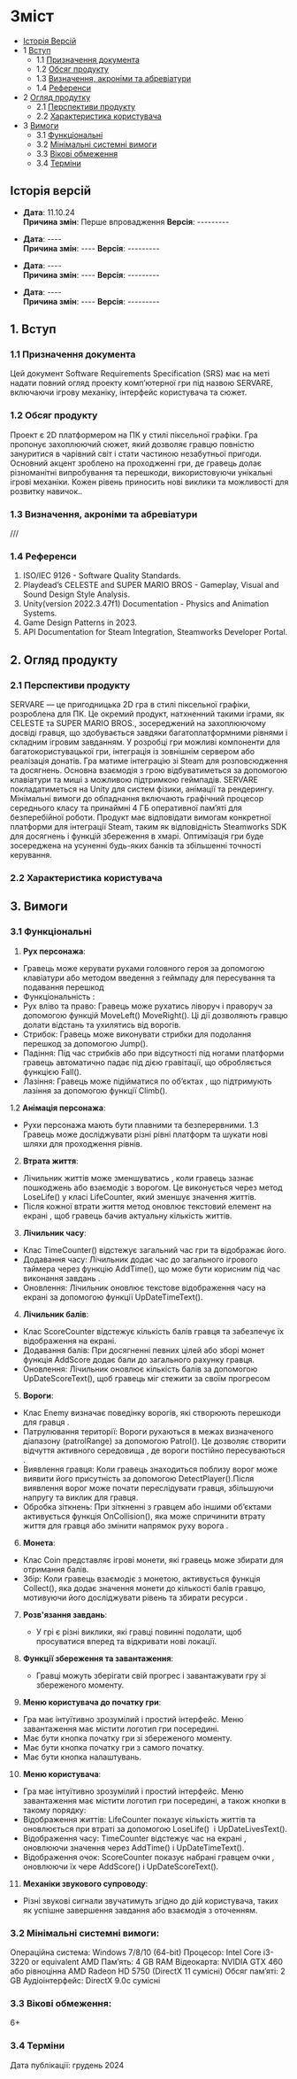 Зміст
=================
* [Історія Версій](#revision-history)
* 1 [Вступ](#1-introduction)
  * 1.1 [Призначення документа](#11-document-purpose)
  * 1.2 [Обсяг продукту](#12-product-scope)
  * 1.3 [Визначення, акроніми та абревіатури](#13-definitions-acronyms-and-abbreviations)
  * 1.4 [Референси](#14-references)
* 2 [Огляд продутку](#2-product-overview)
  * 2.1 [Перспективи продукту](#21-product-perspective)
  * 2.2 [Характеристика користувача](#24-user-characteristics)
* 3 [Вимоги](#3-requirements)
  * 3.1 [Функціональні](#31-functional)
  * 3.2 [Мінімальні системні вимоги](#32-minimum-system-requirements)
  * 3.3 [Вікові обмеження](#33-rating)
  * 3.4 [Терміни](#34-deadline)



## Історія версій

- **Дата**: 11.10.24  
  **Причина змін**: Перше впровадження 
  **Версія**: ---------  

- **Дата**: ----  
  **Причина змін**: ---- 
  **Версія**: ---------  

- **Дата**: ----  
  **Причина змін**: ---- 
  **Версія**: --------- 

- **Дата**: ----  
  **Причина змін**: ---- 
  **Версія**: --------- 



## 1. Вступ

### 1.1 Призначення документа
Цей документ Software Requirements Specification (SRS) має на меті надати повний огляд проекту комп’ютерної гри під назвою SERVARE, включаючи ігрову механіку, інтерфейс користувача та сюжет.

### 1.2 Обсяг продукту
Проект є 2D платформером на ПК у стилі піксельної графіки. Гра пропонує захоплюючий сюжет, який дозволяє гравцю повністю зануритися в чарівний світ і стати частиною незабутньої пригоди. Основний акцент зроблено на проходженні гри, де гравець долає різноманітні випробування та перешкоди, використовуючи унікальні ігрові механіки. Кожен рівень приносить нові виклики та можливості для розвитку навичок..

### 1.3 Визначення, акроніми та абревіатури
///

### 1.4 Референси
1. ISO/IEC 9126 - Software Quality Standards.
2. Playdead’s CELESTE and SUPER MARIO BROS - Gameplay, Visual and Sound Design Style Analysis.
3. Unity(version 2022.3.47f1) Documentation - Physics and Animation Systems.
4. Game Design Patterns in 2023.
5. API Documentation for Steam Integration, Steamworks Developer Portal.



## 2. Огляд продукту

### 2.1 Перспективи продукту
SERVARE — це пригодницька 2D гра в стилі піксельної графіки, розроблена для ПК. Це окремий продукт, натхненний такими іграми, як CELESTE та SUPER MARIO BROS., зосереджений на захоплюючому досвіді гравця, що здобувається завдяки багатоплатформними рівнями і складним ігровим завданням. У розробці гри можливі компоненти для багатокористувацької гри, інтеграція із зовнішнім сервером або реалізація донатів. Гра матиме інтеграцію зі Steam для розповсюдження та досягнень. Основна взаємодія з грою відбуватиметься за допомогою клавіатури та миші з можливою підтримкою геймпадів. SERVARE покладатиметься на Unity для систем фізики, анімації та рендерингу. Мінімальні вимоги до обладнання включають графічний процесор середнього класу та принаймні 4 ГБ оперативної пам’яті для безперебійної роботи. Продукт має відповідати вимогам конкретної платформи для інтеграції Steam, таким як відповідність Steamworks SDK для досягнень і функцій збереження в хмарі.
Оптимізація гри буде зосереджена на усуненні будь-яких банків та збільшенні точності керування.


### 2.2 Характеристика користувача



## 3. Вимоги

### 3.1 Функціональні
1. **Рух персонажа**: 
  - Гравець може керувати рухами головного героя за допомогою клавіатури або методом введення з геймпаду для пересування та подавання перешкод 
  - Функціональність :
  - Рух вліво та право: Гравець може рухатись ліворуч і праворуч за допомогою функцій MoveLeft() MoveRight(). Ці дії дозволяють гравцю долати відстань та ухилятись від ворогів.
  - Стрибок: Гравець може виконувати стрибки для подолання перешкод за допомогою Jump().
  - Падіння: Під час стрибків або при відсутності під ногами платформи гравець автоматично падає під дією гравітації, що обробляється функцією Fall().
  - Лазіння: Гравець може підійматися по обʼєктах , що підтримують лазіння за допомогою функції Climb().

  1.2 **Анімація персонажа**: 
   - Рухи персонажа мають бути плавними та безперервними.
1.3 Гравець може досліджувати різні рівні платформ та шукати нові шляхи для проходження рівнів.

2. **Втрата життя**: 
  - Лічильник життів може зменшуватись , коли гравець зазнає пошкоджень або взаємодіє з ворогом. Це виконується через метод LoseLife() у класі LifeCounter, який зменшує значення життів. 
  - Після кожної втрати життя метод оновлює текстовий елемент на екрані , щоб гравець бачив актуальну кількість життів.

3. **Лічильник часу**:
  -	Клас TimeCounter() відстежує загальний час гри та відображає його. 
  - Додавання часу: Лічильник додає час до загального ігрового таймера через функцію AddTime(), що може бути корисним під час виконання завдань .
  - Оновлення: Лічильник оновлює текстове відображення часу на екрані за допомогою функції UpDateTimeText().

4. **Лічильник балів**:
  - Клас ScoreCounter відстежує кількість балів гравця та забезпечує їх відображення на екрані. 
  - Додавання балів: При досягненні певних цілей або зборі монет функція AddScore додає бали до загального рахунку гравця. 
  - Оновлення: Лічильник оновлює кількість балів за допомогою UpDateScoreText(), щоб гравець міг стежити за своїм прогресом 

5. **Вороги**:
  - Клас Enemy визначає поведінку ворогів, які створюють перешкоди для гравця . 
  - Патрулювання території: Вороги рухаються в межах визначеного діапазону (patrolRange) за допомогою Patrol(). Це дозволяє створити відчуття активного середовища , де вороги постійно пересуваються .
  - Виявлення гравця: Коли гравець знаходиться поблизу ворог може виявити його присутність за допомогою DetectPlayer().Після виявлення ворог може почати переслідувати гравця, збільшуючи напругу та виклик для гравця.
  - Обробка зіткнень: При зіткненні з гравцем або іншими обʼєктами активується функція OnCollision(), яка може спричинити втрату життя для гравця або змінити напрямок руху ворога .

6. **Монета**:
  - Клас Coin представляє ігрові монети, які гравець може збирати для отримання балів.
  - Збір: Коли гравець взаємодіє з монетою, активується функція Collect(), яка додає значення монети до кількості балів гравцю, мотивуючи його досліджувати рівень та збирати ресурси .

7. **Розв'язання завдань**: 
   - У грі є різні виклики, які гравці повинні подолати, щоб просуватися вперед та відкривати нові локації.

8. **Функції збереження та завантаження**: 
   - Гравці можуть зберігати свій прогрес і завантажувати гру зі збереженого моменту.

9. **Меню користувача до початку гри**:
  - Гра має інтуїтивно зрозумілий і простий інтерфейс. Меню завантаження має містити логотип гри посередині.
  - Має бути кнопка початку гри зі збереженого моменту.
  - Має бути кнопка початку гри з самого початку. 
  - Має бути кнопка налаштувань.

10. **Меню користувача**: 
   - Гра має інтуїтивно зрозумілий і простий інтерфейс. Меню завантаження має містити логотип гри посередині, а також кнопки в такому порядку:
  - Відображення життів: LifeCounter показує кількість життів та оновлюється при втраті за допомогою LoseLife()  і UpDateLivesText().
  - Відображення часу: TimeCounter відстежує час на екрані , оновлюючи значення через AddTime() i UpDateTimeText().
  - Відображення очок: ScoreCounter показує набрані гравцем очки , оновлюючи їх чере AddScore() i UpDateScoreText().

11. **Механіки звукового супроводу**: 
   - Різні звукові сигнали звучатимуть згідно до дій користувача, таких як успішне завершення завдання або взаємодія з оточенням.

### 3.2 Мінімальні системні вимоги:
Операційна система: Windows 7/8/10 (64-bit)
Процесор: Intel Core i3-3220 or equivalent AMD
Пам’ять: 4 GB RAM
Відеокарта: NVIDIA GTX 460 або рівноцінна AMD Radeon HD 5750 (DirectX 11 сумісні)
Обсяг пам’яті: 2 GB 
Аудіоінтерфейс: DirectX 9.0c сумісні

### 3.3 Вікові обмеження: 
6+

### 3.4 Терміни
Дата публікації: грудень 2024

